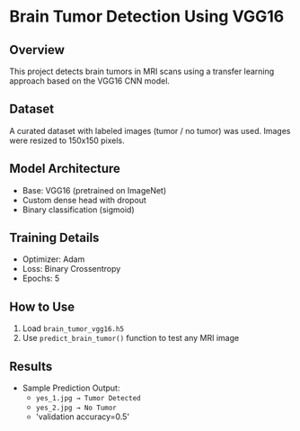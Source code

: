 # Brain Tumor Detection Using VGG16

## Overview
This project detects brain tumors in MRI scans using a transfer learning approach based on the VGG16 CNN model.

## Dataset
A curated dataset with labeled images (tumor / no tumor) was used. Images were resized to 150x150 pixels.

## Model Architecture
- Base: VGG16 (pretrained on ImageNet)
- Custom dense head with dropout
- Binary classification (sigmoid)

## Training Details
- Optimizer: Adam
- Loss: Binary Crossentropy
- Epochs: 5

## How to Use
1. Load `brain_tumor_vgg16.h5`
2. Use `predict_brain_tumor()` function to test any MRI image

## Results
- Sample Prediction Output:
  - `yes_1.jpg → Tumor Detected`
  - `yes_2.jpg → No Tumor`
  - 'validation accuracy=0.5'
    

